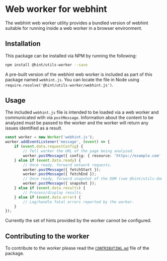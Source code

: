 # Web worker for webhint

The webhint web worker utility provides a bundled version of webhint
suitable for running inside a web worker in a browser environment.

## Installation

This package can be installed via NPM by running the following:

```bash
npm install @hint/utils-worker --save
```

A pre-built version of the webhint web worker is included as part of this
package named `webhint.js`. You can locate the file in Node using
`require.resolve('@hint/utils-worker/webhint.js')`.

## Usage

The included `webhint.js` file is intended to be loaded via a web worker
and communicated with via `postMessage`. Information about the content to
be analyzed must be passed to the worker and the worker will return any
issues identified as a result.

```ts
const worker = new Worker('webhint.js');
worker.addEventListener('message', (event) => {
    if (event.data.requestConfig) {
        // Tell worker the URL of the page being analyzed.
        worker.postMessage({ config: { resource: 'https://example.com' } });
    } else if (event.data.ready) {
        // Once ready, forward network requests.
        worker.postMessage({ fetchStart });
        worker.postMessage({ fetchEnd });
        // Once ready, forward snapshot of the DOM (see @hint/utils-dom).
        worker.postMessage({ snapshot });
    } else if (event.data.results) {
        // Process/display results.
    } else if (event.data.error) {
        // Log/handle fatal errors reported by the worker.
    }
});
```

Currently the set of hints provided by the worker cannot be configured.

## Contributing to the worker

To contribute to the worker please read the [`CONTRIBUTING.md`][contributing]
file of the package.

<!-- Link labels -->

[contributing]: https://github.com/webhintio/hint/blob/master/packages/utils-worker/CONTRIBUTING.md
